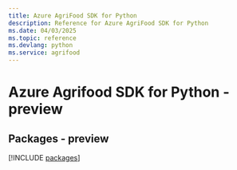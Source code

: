 ```yaml
---
title: Azure AgriFood SDK for Python
description: Reference for Azure AgriFood SDK for Python
ms.date: 04/03/2025
ms.topic: reference
ms.devlang: python
ms.service: agrifood
---
```

# Azure Agrifood SDK for Python - preview
## Packages - preview
[!INCLUDE [packages](agrifood-index.md)]